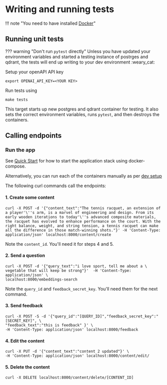 # Writing and running tests

!!! note "You need to have installed [Docker](https://docs.docker.com/get-docker/)"

## Running unit tests

??? warning "Don't run `pytest` directly"
    Unless you have updated your environment variables and started a testing instance
    of postrges and qdrant, the tests will end up writing to your dev environment :weary_cat:

Setup your openAPI API key

    export OPENAI_API_KEY=<YOUR KEY>

Run tests using

    make tests

This target starts up new postgres and qdrant container for testing. It also sets the
correct environment variables, runs `pytest`, and then destroys the containers.

## Calling endpoints

### Run the app

See [Quick Start](../index.md#quick_start) for how to start the application stack
using docker-compose.

Alternatively, you can run each of the containers manually as per [dev setup](setup.md)

The following curl commands call the endpoints:

#### 1. Create some content

    curl -X POST -d '{"content_text":"The tennis racquet, an extension of a player'\''s arm, is a marvel of engineering and design. From its early wooden iterations to today'\''s advanced composite materials, the racquet has evolved to enhance performance on the court. With the right balance, weight, and string tension, a tennis racquet can make all the difference in those match-winning shots."}' -H 'Content-Type: application/json' localhost:8000/content/create

Note the `content_id`. You'll need it for steps 4 and 5.

#### 2. Send a question

    curl -X POST -d '{"query_text":"i love sport, tell me about a \
    vegetable that will keep be strong"}'  -H 'Content-Type: application/json' \
    localhost:8000/embeddings-search

Note the `query_id` and `feedback_secret_key`. You'll need them for the next command.

#### 3. Send feedback

    curl -X POST -S -d '{"query_id":"[QUERY_ID]","feedback_secret_key":"[SECRET_KEY]", \
    "feedback_text":"this is feedback" }' \
    -H 'Content-Type: application/json' localhost:8000/feedback

#### 4. Edit the content

    curl -X PUT -d '{"content_text":"content 2 updated"}' \
    -H 'Content-Type: application/json' localhost:8000/content/edit/

#### 5. Delete the content

    curl -X DELETE localhost:8000/content/delete/[CONTENT_ID]
